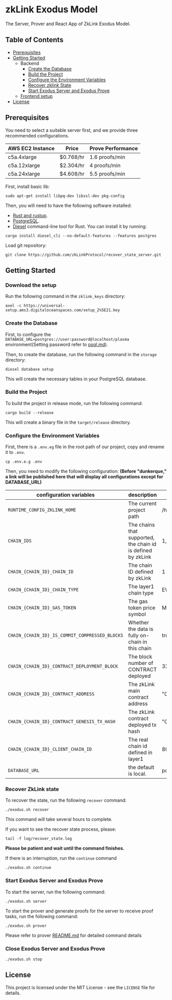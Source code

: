# zkLink Exodus Model
The Server, Prover and React App of ZkLink Exodus Model.

## Table of Contents
- [Prerequisites](#prerequisites)
- [Getting Started](#getting-started)
    - Backend
        - [Create the Database](#create-the-database)
        - [Build the Project](#build-the-project)
        - [Configure the Environment Variables](#configure-the-environment-variables)
        - [Recover zklink State](#Recover-ZkLink-State)
        - [Start Exodus Server and Exodus Prove](#Start-Exodus-Server-and-Exodus-Prove)
    - [Frontend setup](exodus-interface/README.md)
- [License](#license)

## Prerequisites

You need to select a suitable server first, and we provide three recommended configurations.

| AWS EC2 Instance | Price     | Prove Performance |
|------------------|-----------|-------------------|
| c5a.4xlarge      | $0.768/hr | 1.6 proofs/min    |
| c5a.12xlarge     | $2.304/hr | 4 proofs/min      |
| c5a.24xlarge     | $4.608/hr | 5.5 proofs/min    |

First, install basic lib:
```shell
sudo apt-get install libpq-dev libssl-dev pkg-config
```

Then, you will need to have the following software installed:
- [Rust and rustup](https://www.rust-lang.org/tools/install).
- [PostgreSQL](https://www.postgresql.org/download/).
- [Diesel](http://diesel.rs/) command-line tool for Rust. You can install it by running:
```shell
cargo install diesel_cli --no-default-features --features postgres
```
Load git repository:
```shell
git clone https://github.com/zkLinkProtocol/recover_state_server.git
```

## Getting Started
### Download the setup
Run the following command in the `zklink_keys` directory:
```shell
axel -c https://universal-setup.ams3.digitaloceanspaces.com/setup_2%5E21.key
```
### Create the Database
First, to configure the `DATABASE_URL=postgres://user:password@localhost/plasma` environment(Setting password refer to [psql.md](docs/psql.md)).

Then, to create the database, run the following command in the `storage` directory:
```shell
diesel database setup
```
This will create the necessary tables in your PostgreSQL database.

### Build the Project

To build the project in release mode, run the following command:
```shell
cargo build --release
```
This will create a binary file in the `target/release` directory.

### Configure the Environment Variables
First, there is a `.env.eg` file in the root path of our project, copy and rename it to `.env`.
```shell
cp .env.e.g .env
```
Then, you need to modify the following configuration:
**(Before "dunkerque," a link will be published here that will display all configurations except for DATABASE_URL)**

| configuration variables                        | description                                                  | example                                                              |
|------------------------------------------------|--------------------------------------------------------------|----------------------------------------------------------------------|
| `RUNTIME_CONFIG_ZKLINK_HOME`                   | The current project path                                     | /home/xxx_user/recover_state_server                                  |
| `CHAIN_IDS`                                    | The chains that supported, the chain id is defined by zkLink | 1,2                                                                  |
| `CHAIN_{CHAIN_ID}_CHAIN_ID`                    | The chain ID defined by zkLink                               | 1                                                                    |
| `CHAIN_{CHAIN_ID}_CHAIN_TYPE`                  | The layer1 chain type                                        | EVM                                                                  |
| `CHAIN_{CHAIN_ID}_GAS_TOKEN`                   | The gas token price symbol                                   | MATIC                                                                |
| `CHAIN_{CHAIN_ID}_IS_COMMIT_COMPRESSED_BLOCKS` | Whether the data is fully on-chain in this chain             | true                                                                 |
| `CHAIN_{CHAIN_ID}_CONTRACT_DEPLOYMENT_BLOCK`   | The block number of CONTRACT deployed                        | 33377564                                                             |
| `CHAIN_{CHAIN_ID}_CONTRACT_ADDRESS`            | The zkLink main contract address                             | "0x517aa9dec0E297B744aC7Ac8ddd8B127c1993055"                         |
| `CHAIN_{CHAIN_ID}_CONTRACT_GENESIS_TX_HASH`    | The zkLink contract deployed tx hash                         | "0x5c576039ffefce307ffbc5556899ee0772efcf2046051cc4fe9ca633987061ca" |
| `CHAIN_{CHAIN_ID}_CLIENT_CHAIN_ID`             | The real chain id defined in layer1                          | 80001                                                                |
| `DATABASE_URL`                                 | the default is local.                                        | postgres://user:passwd@localhost/plasma                              |

### Recover ZkLink state
To recover the state, run the following `recover` command:
```shell
./exodus.sh recover
```
This command will take several hours to complete.

If you want to see the recover state process, please:
```shell
tail -f log/recover_state.log
```
**Please be patient and wait until the command finishes.**

If there is an interruption, run the `continue` command
```shell
./exodus.sh continue
```

### Start Exodus Server and Exodus Prove
To start the server, run the following command:
```shell
./exodus.sh server
```
To start the prover and generate proofs for the server to receive proof tasks, run the following command:
```shell
./exodus.sh prover
```
Please refer to prover [README.md](prover/README.md) for detailed command details

### Close Exodus Server and Exodus Prove
```shell
./exodus.sh stop
```

## License
This project is licensed under the MIT License - see the `LICENSE` file for details.
